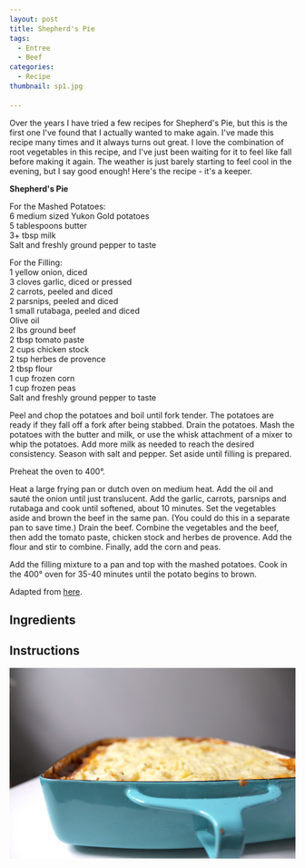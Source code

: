```yaml
---
layout: post
title: Shepherd's Pie
tags:
  - Entree
  - Beef
categories:
  - Recipe
thumbnail: sp1.jpg

---
```


Over the years I have tried a few recipes for Shepherd's Pie, but this is the first one I've found that I actually wanted to make again. I've made this recipe many times and it always turns out great. I love the combination of root vegetables in this recipe, and I've just been waiting for it to feel like fall before making it again. The weather is just barely starting to feel cool in the evening, but I say good enough! Here's the recipe - it's a keeper.  
  

  
  
**Shepherd's Pie**  
  
For the Mashed Potatoes:  
6 medium sized Yukon Gold potatoes  
5 tablespoons butter  
3+ tbsp milk  
Salt and freshly ground pepper to taste  
  
For the Filling:  
1 yellow onion, diced  
3 cloves garlic, diced or pressed  
2 carrots, peeled and diced  
2 parsnips, peeled and diced  
1 small rutabaga, peeled and diced  
Olive oil  
2 lbs ground beef  
2 tbsp tomato paste  
2 cups chicken stock  
2 tsp herbes de provence  
2 tbsp flour  
1 cup frozen corn  
1 cup frozen peas  
Salt and freshly ground pepper to taste  
  
Peel and chop the potatoes and boil until fork tender. The potatoes are ready if they fall off a fork after being stabbed. Drain the potatoes. Mash the potatoes with the butter and milk, or use the whisk attachment of a mixer to whip the potatoes. Add more milk as needed to reach the desired consistency. Season with salt and pepper. Set aside until filling is prepared.  
  
Preheat the oven to 400°.  
  
Heat a large frying pan or dutch oven on medium heat. Add the oil and sauté the onion until just translucent. Add the garlic, carrots, parsnips and rutabaga and cook until softened, about 10 minutes. Set the vegetables aside and brown the beef in the same pan. (You could do this in a separate pan to save time.) Drain the beef. Combine the vegetables and the beef, then add the tomato paste, chicken stock and herbes de provence. Add the flour and stir to combine. Finally, add the corn and peas.  
  
Add the filling mixture to a pan and top with the mashed potatoes. Cook in the 400° oven for 35-40 minutes until the potato begins to brown.  
  
Adapted from [here](http://www.chrislovesjulia.com/2014/09/shepherds-pie-with-ground-beef-cottage-pie-i-guess.html).

## Ingredients



## Instructions







![Image of Shepherd's Pie.](/upload/sp2.jpg)